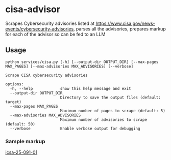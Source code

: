# cisa-advisor

Scrapes Cybersecurity advisories listed at  https://www.cisa.gov/news-events/cybersecurity-advisories, parses all the advisories, prepares markup for each of the advisor so can be fed to an LLM 

## Usage

```                               
python services/cisa.py [-h] [--output-dir OUTPUT_DIR] [--max-pages MAX_PAGES] [--max-advisories MAX_ADVISORIES] [--verbose]

Scrape CISA cybersecurity advisories

options:
  -h, --help            show this help message and exit
  --output-dir OUTPUT_DIR
                        Directory to save the output files (default: target)
  --max-pages MAX_PAGES
                        Maximum number of pages to scrape (default: 5)
  --max-advisories MAX_ADVISORIES
                        Maximum number of advisories to scrape (default: 50)
  --verbose             Enable verbose output for debugging
```
### Sample markup
[icsa-25-091-01](data/Rockwell-advisory.json)